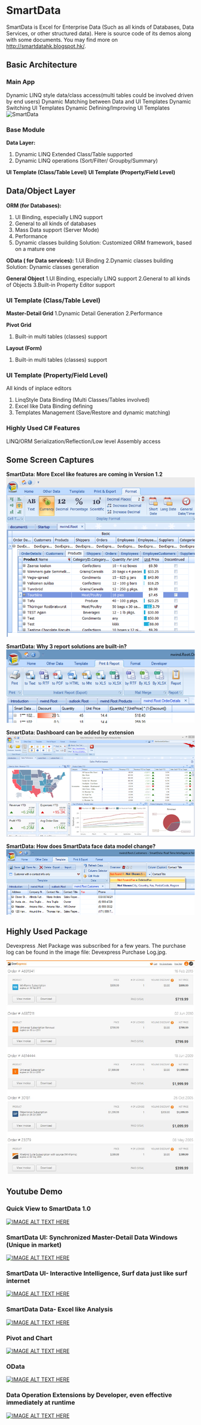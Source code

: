 # SmartData
SmartData is Excel for Enterprise Data (Such as all kinds of Databases, Data Services, or other structured data). Here is source code of its demos along with some documents. You may find more on http://smartdatahk.blogspot.hk/. 

## Basic Architecture

### Main App
Dynamic LINQ style data/class access(multi tables could be involved driven by end users)
Dynamic Matching between Data and UI Templates
Dynamic Switching UI Templates
Dynamic Defining/Improving UI Templates
![SmartData](https://upload.wikimedia.org/wikipedia/commons/thumb/a/a6/Rubik%27s_cube.svg/300px-Rubik%27s_cube.svg "SmartData")

### Base Module

**Data Layer:** 
1. Dynamic LINQ Extended Class/Table supported
2. Dynamic LINQ operations (Sort/Filter/ Groupby/Summary)

**UI Template (Class/Table Level)**
**UI Template (Property/Field Level)** 

## Data/Object Layer
**ORM (for Databases):**
1. UI Binding, especially LINQ support
2. General to all kinds of databases
3. Mass Data support (Server Mode) 
4. Performance
5. Dynamic classes building
Solution: Customized ORM framework, based on a mature one

**OData ( for Data services):**
1.UI Binding
2.Dynamic classes building
Solution: Dynamic classes generation

**General Object**
1.UI Binding, especially LINQ support
2.General to all kinds of Objects
3.Built-in Property Editor support

### UI Template (Class/Table Level)
**Master-Detail Grid**
1.Dynamic Detail Generation
2.Performance

**Pivot Grid**
1. Built-in multi tables (classes) support

**Layout (Form)** 
1. Built-in multi tables (classes) support


### UI Template (Property/Field Level)
All kinds of inplace editors
1. LinqStyle Data Binding (Multi Classes/Tables involved)
2. Excel like Data Binding defining
3. Templates Management (Save/Restore and dynamic matching)

### Highly Used C# Features 

LINQ/ORM
Serialization/Reflection/Low level Assembly access

## Some Screen Captures
**SmartData: More Excel like features are coming in Version 1.2**
![SmartData](https://github.com/MRYingLEE/SmartData/blob/master/Format_001.png "Format")

**SmartData: Why 3 report solutions are built-in?**
![SmartData](https://github.com/MRYingLEE/SmartData/blob/master/Report.PNG "Report")

**SmartData: Dashboard can be added by extension**
![SmartData](https://github.com/MRYingLEE/SmartData/blob/master/DashBoard.png "Dash Board")

**SmartData: How does SmartData face data model change?**
![SmartData](https://github.com/MRYingLEE/SmartData/blob/master/NotFound.png "Not Found")


## Highly Used Package
Devexpress .Net Package was subscribed for a few years. The purchase log can be found in the image file: Devexpress Purchase Log.jpg.

![Devexpress Purchase Log](https://github.com/MRYingLEE/SmartData/blob/master/Devexpress%20Purchase%20Log.JPG "Devexpress Purchase Log")


## Youtube Demo
### Quick View to SmartData 1.0
[![IMAGE ALT TEXT HERE](http://img.youtube.com/vi/ho8gkX7a8EU/0.jpg)](http://www.youtube.com/watch?v=ho8gkX7a8EU)

### SmartData UI: Synchronized Master-Detail Data Windows (Unique in market)
[![IMAGE ALT TEXT HERE](http://img.youtube.com/vi/OaTIctmwb00/0.jpg)](http://www.youtube.com/watch?v=OaTIctmwb00)

### SmartData UI- Interactive Intelligence, Surf data just like surf internet
[![IMAGE ALT TEXT HERE](http://img.youtube.com/vi/QVedqlyByiw/0.jpg)](http://www.youtube.com/watch?v=QVedqlyByiw)

### SmartData Data- Excel like Analysis
[![IMAGE ALT TEXT HERE](http://img.youtube.com/vi/Lm1sC2MrkYU/0.jpg)](http://www.youtube.com/watch?v=Lm1sC2MrkYU)

### Pivot and Chart
[![IMAGE ALT TEXT HERE](http://img.youtube.com/vi/71RIQkHFS3Q/0.jpg)](http://www.youtube.com/watch?v=71RIQkHFS3Q)

### OData
[![IMAGE ALT TEXT HERE](http://img.youtube.com/vi/x6yjFRN5jvg/0.jpg)](http://www.youtube.com/watch?v=x6yjFRN5jvg)

### Data Operation Extensions by Developer, even effective immediately at runtime
[![IMAGE ALT TEXT HERE](http://img.youtube.com/vi/PvO8ZwT_rT0/0.jpg)](http://www.youtube.com/watch?v=PvO8ZwT_rT0)


